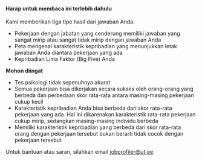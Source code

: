 #### Harap untuk membaca ini terlebih dahulu

Kami memberikan tiga tipe hasil dari jawaban Anda:

* Pekerjaan dengan jabatan yang cenderung memiliki jawaban yang sangat mirip atau sangat tidak mirip dengan jawaban Anda
* Peta mengenai karakteristik kepribadian yang menunjukkan letak jawaban Anda diantara pekerjaan yang ada
* Kepribadian Lima Faktor (Big Five) Anda

**Mohon diingat**

* Tes psikologi tidak sepenuhnya akurat
* Semua pekerjaan bisa dikerjakan secara sukses oleh orang-orang yang berbeda dan perbedaan skor rata-rata antara masing-masing pekerjaan cukup kecil
* Karakteristik kepribadian Anda bisa berbeda dari skor rata-rata pekerjaan yang ada. Hal ini dikarenakan karakteristik rata-rata pekerjaan cukup mirip, sedangkan masing-masing individu berbeda
* Memiliki karakteristik kepribadian yang berbeda dari skor rata-rata orang dengan pekerjaan tersebut bukan berarti tidak cocok dengan pekerjaan tersebut

Untuk bantuan atau saran, silahkan email jobprofiler@ut.ee.
